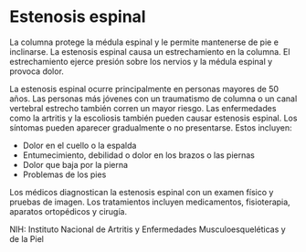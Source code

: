 Estenosis espinal
=================


La columna protege la médula espinal y le permite mantenerse de pie e inclinarse. La estenosis espinal causa un estrechamiento en la columna. El estrechamiento ejerce presión sobre los nervios y la médula espinal y provoca dolor.


La estenosis espinal ocurre principalmente en personas mayores de 50 años. Las personas más jóvenes con un traumatismo de columna o un canal vertebral estrecho también corren un mayor riesgo. Las enfermedades como la artritis y la escoliosis también pueden causar estenosis espinal. Los síntomas pueden aparecer gradualmente o no presentarse. Estos incluyen:


* Dolor en el cuello o la espalda
* Entumecimiento, debilidad o dolor en los brazos o las piernas
* Dolor que baja por la pierna
* Problemas de los pies


Los médicos diagnostican la estenosis espinal con un examen físico y pruebas de imagen. Los tratamientos incluyen medicamentos, fisioterapia, aparatos ortopédicos y cirugía.


NIH: Instituto Nacional de Artritis y Enfermedades Musculoesqueléticas y de la Piel 


